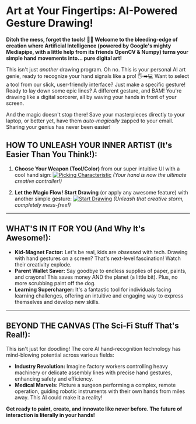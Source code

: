 # Art at Your Fingertips: AI-Powered Gesture Drawing!

**Ditch the mess, forget the tools! 🎨✨ Welcome to the bleeding-edge of creation where Artificial Intelligence (powered by Google's mighty Mediapipe, with a little help from its friends OpenCV & Numpy) turns your simple hand movements into... pure digital art!**

This isn't just *another* drawing program. Oh no. This is your personal AI art genie, ready to recognize your hand signals like a pro! 🖐️➡️💻
Want to select a tool from our slick, user-friendly interface? Just make a specific gesture! Ready to lay down some epic lines? A different gesture, and BAM! You're drawing like a digital sorcerer, all by waving your hands in front of your screen.

And the magic doesn't stop there! Save your masterpieces directly to your laptop, or better yet, have them *auto-magically* zapped to your email. Sharing your genius has never been easier!

## HOW TO UNLEASH YOUR INNER ARTIST (It's Easier Than You Think!):

1.  **Choose Your Weapon (Tool/Color)** from our super intuitive UI with a cool hand sign:
    [![Picking Characteristic](https://github.com/geogek10/InnovationProject_FLL/assets/147986728/d49b438c-5fc0-42d2-a9e6-53c86da037e8)](https://github.com/geogek10/InnovationProject_FLL/assets/147986728/d49b438c-5fc0-42d2-a9e6-53c86da037e8)
    *(Your hand is now the ultimate creative controller!)*

2.  **Let the Magic Flow! Start Drawing** (or apply any awesome feature) with another simple gesture:
    [![Start Drawing](https://github.com/geogek10/InnovationProject_FLL/assets/147986728/f6380e46-cdb3-465c-9ada-7e2f36216cb3)](https://github.com/geogek10/InnovationProject_FLL/assets/147986728/f6380e46-cdb3-465c-9ada-7e2f36216cb3)
    *(Unleash that creative storm, completely mess-free!)*

---

## WHAT'S IN IT FOR YOU (And Why It's Awesome!):

*   **Kid-Magnet Factor:** Let's be real, kids are *obsessed* with tech. Drawing with hand gestures on a screen? That's next-level fascination! Watch their creativity explode.
*   **Parent Wallet Saver:** Say goodbye to endless supplies of paper, paints, and crayons! This saves money AND the planet (a little bit). Plus, no more scrubbing paint off the dog.
*   **Learning Supercharger:** It's a fantastic tool for individuals facing learning challenges, offering an intuitive and engaging way to express themselves and develop new skills.

---

## BEYOND THE CANVAS (The Sci-Fi Stuff That's Real!):

This isn't just for doodling! The core AI hand-recognition technology has mind-blowing potential across various fields:
*   **Industry Revolution:** Imagine factory workers controlling heavy machinery or delicate assembly lines with precise hand gestures, enhancing safety and efficiency.
*   **Medical Marvels:** Picture a surgeon performing a complex, remote operation, guiding robotic instruments with their own hands from miles away. This AI could make it a reality!

**Get ready to paint, create, and innovate like never before. The future of interaction is literally in your hands!**
